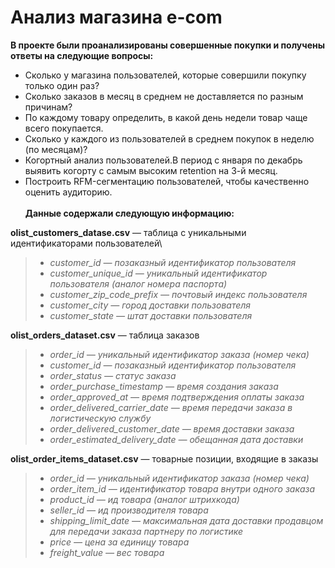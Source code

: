 # Анализ магазина e-com
**В проекте были проанализированы совершенные покупки и получены ответы на следующие вопросы:**
- Сколько у магазина пользователей, которые совершили покупку только один раз?
- Сколько заказов в месяц в среднем не доставляется по разным причинам?
- По каждому товару определить, в какой день недели товар чаще всего покупается.
- Сколько у каждого из пользователей в среднем покупок в неделю (по месяцам)?
- Когортный анализ пользователей.В период с января по декабрь выявить когорту с самым высоким retention на 3-й месяц.
- Построить RFM-сегментацию пользователей, чтобы качественно оценить аудиторию. 
\
\
**Данные содержали следующую информацию:**
 
**olist_customers_datase.csv** — таблица с уникальными идентификаторами пользователей\
> - *customer_id — позаказный идентификатор пользователя*
>- *customer_unique_id —  уникальный идентификатор пользователя  (аналог номера паспорта)*
>- *customer_zip_code_prefix —  почтовый индекс пользователя*
>- *customer_city —  город доставки пользователя*
>- *customer_state —  штат доставки пользователя*

**olist_orders_dataset.csv** —  таблица заказов
> - *order_id —  уникальный идентификатор заказа (номер чека)*
>- *customer_id —  позаказный идентификатор пользователя*
>- *order_status —  статус заказа*
>- *order_purchase_timestamp —  время создания заказа*
>- *order_approved_at —  время подтверждения оплаты заказа*
>- *order_delivered_carrier_date —  время передачи заказа в логистическую службу*
>- *order_delivered_customer_date —  время доставки заказа*
>- *order_estimated_delivery_date —  обещанная дата доставки*

**olist_order_items_dataset.csv** —  товарные позиции, входящие в заказы
> - *order_id —  уникальный идентификатор заказа (номер чека)*
> - *order_item_id —  идентификатор товара внутри одного заказа*
> - *product_id —  ид товара (аналог штрихкода)*
> - *seller_id — ид производителя товара*
> - *shipping_limit_date —  максимальная дата доставки продавцом для передачи заказа партнеру по логистике*
> - *price —  цена за единицу товара*
> - *freight_value —  вес товара*
